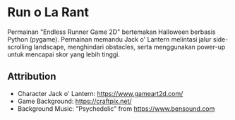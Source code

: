 # Run o La Rant
Permainan "Endless Runner Game 2D" bertemakan Halloween berbasis Python (pygame). Permainan memandu Jack o' Lantern melintasi jalur side-scrolling landscape, menghindari obstacles, serta menggunakan power-up untuk mencapai skor yang lebih tinggi.

## Attribution
- Character Jack o' Lantern: https://www.gameart2d.com/
- Game Background: https://craftpix.net/
- Background Music: "Psychedelic" from https://www.bensound.com
